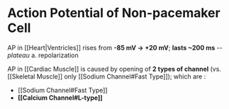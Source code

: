 # Action Potential of Non-pacemaker Cell
AP in [[Heart|Ventricles]] rises from **-85 mV → +20 mV**; **lasts ~200 ms** -- *plateau* a. repolarization

AP in [[Cardiac Muscle]] is caused by opening of **2 types of channel** (vs. [[Skeletal Muscle]] only [[Sodium Channel#Fast Type]]); which are :
- [[Sodium Channel#Fast Type]]
- **[[Calcium Channel#L-type]]**
